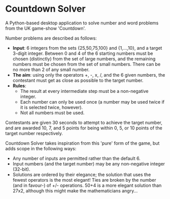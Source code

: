 # Countdown Solver
A Python-based desktop application to solve number and word 
problems from the UK game-show 'Countdown'.

Number problems are described as follows:
* **Input**: 6 integers from the sets {25,50,75,100} and {1,...,10},
and a target 3-digit integer. Between 0 and 4 of the 6 starting numbers must
be chosen (distinctly) from the set of large numbers, and the remaining numbers
must be chosen from the set of small numbers. There can be no more than 2 of 
any small number.
* **The aim**: using only the operators +, -, x, /, and the 6 given numbers,
the contestant must get as close as possible to the target number.
* **Rules**:
  * The result at every intermediate step must be a non-negative integer.
  * Each number can only be used once (a number may be used twice if it is
  selected twice, however).
  * Not all numbers must be used.


Contestants are given 30 seconds to attempt to achieve the target number, and
are awarded 10, 7, and 5 points for being within 0, 5, or 10 points of the
target number respectively.

Countdown Solver takes inspiration from this 'pure' form of the game, but adds
scope in the following ways:

* Any number of inputs are permitted rather than the default 6.
* Input numbers (and the target number) may be any non-negative integer (32-bit).
* Solutions are ordered by their elegance; the solution that uses the fewest
operators is the most elegant! Ties are broken by the number (and in favour-) of
+/- operations. 50+4 is a more elegant solution than 27x2, although this might
make the mathematicians angry...